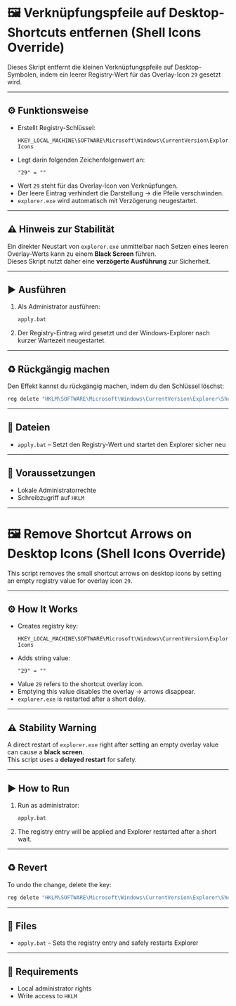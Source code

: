 # 🖼️ Verknüpfungspfeile auf Desktop-Shortcuts entfernen (Shell Icons Override)

Dieses Skript entfernt die kleinen Verknüpfungspfeile auf Desktop-Symbolen, indem ein leerer Registry-Wert für das Overlay-Icon `29` gesetzt wird.

---

## ⚙️ Funktionsweise

- Erstellt Registry-Schlüssel:
  ```
  HKEY_LOCAL_MACHINE\SOFTWARE\Microsoft\Windows\CurrentVersion\Explorer\Shell Icons
  ```
- Legt darin folgenden Zeichenfolgenwert an:
  ```
  "29" = ""
  ```
- Wert `29` steht für das Overlay-Icon von Verknüpfungen.
- Der leere Eintrag verhindert die Darstellung → die Pfeile verschwinden.
- `explorer.exe` wird automatisch mit Verzögerung neugestartet.

---

## ⚠️ Hinweis zur Stabilität

Ein direkter Neustart von `explorer.exe` unmittelbar nach Setzen eines leeren Overlay-Werts kann zu einem **Black Screen** führen.  
Dieses Skript nutzt daher eine **verzögerte Ausführung** zur Sicherheit.

---

## ▶️ Ausführen

1. Als Administrator ausführen:
   ```cmd
   apply.bat
   ```
2. Der Registry-Eintrag wird gesetzt und der Windows-Explorer nach kurzer Wartezeit neugestartet.

---

## ♻️ Rückgängig machen

Den Effekt kannst du rückgängig machen, indem du den Schlüssel löschst:
```cmd
reg delete "HKLM\SOFTWARE\Microsoft\Windows\CurrentVersion\Explorer\Shell Icons" /f
```

---

## 📁 Dateien

- `apply.bat` – Setzt den Registry-Wert und startet den Explorer sicher neu

---

## 🔐 Voraussetzungen

- Lokale Administratorrechte
- Schreibzugriff auf `HKLM`

---

# 🖼️ Remove Shortcut Arrows on Desktop Icons (Shell Icons Override)

This script removes the small shortcut arrows on desktop icons by setting an empty registry value for overlay icon `29`.

---

## ⚙️ How It Works

- Creates registry key:
  ```
  HKEY_LOCAL_MACHINE\SOFTWARE\Microsoft\Windows\CurrentVersion\Explorer\Shell Icons
  ```
- Adds string value:
  ```
  "29" = ""
  ```
- Value `29` refers to the shortcut overlay icon.
- Emptying this value disables the overlay → arrows disappear.
- `explorer.exe` is restarted after a short delay.

---

## ⚠️ Stability Warning

A direct restart of `explorer.exe` right after setting an empty overlay value can cause a **black screen**.  
This script uses a **delayed restart** for safety.

---

## ▶️ How to Run

1. Run as administrator:
   ```cmd
   apply.bat
   ```
2. The registry entry will be applied and Explorer restarted after a short wait.

---

## ♻️ Revert

To undo the change, delete the key:
```cmd
reg delete "HKLM\SOFTWARE\Microsoft\Windows\CurrentVersion\Explorer\Shell Icons" /f
```

---

## 📁 Files

- `apply.bat` – Sets the registry entry and safely restarts Explorer

---

## 🔐 Requirements

- Local administrator rights
- Write access to `HKLM`
